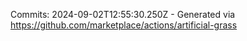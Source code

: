 Commits: 2024-09-02T12:55:30.250Z - Generated via https://github.com/marketplace/actions/artificial-grass
<br>
